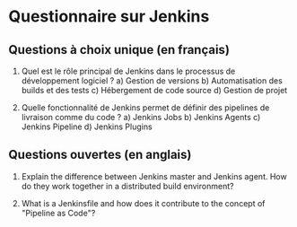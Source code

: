 # Questionnaire sur Jenkins

## Questions à choix unique (en français)

1. Quel est le rôle principal de Jenkins dans le processus de développement logiciel ?
   a) Gestion de versions
   b) Automatisation des builds et des tests
   c) Hébergement de code source
   d) Gestion de projet

2. Quelle fonctionnalité de Jenkins permet de définir des pipelines de livraison comme du code ?
   a) Jenkins Jobs
   b) Jenkins Agents
   c) Jenkins Pipeline
   d) Jenkins Plugins

## Questions ouvertes (en anglais)

1. Explain the difference between Jenkins master and Jenkins agent. How do they work together in a distributed build environment?

2. What is a Jenkinsfile and how does it contribute to the concept of "Pipeline as Code"?

